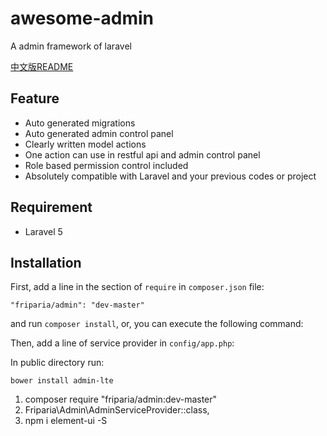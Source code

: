 # awesome-admin
A admin framework of laravel

[中文版README](https://github.com/friparia/awesome-admin/blob/master/README.chs.md)

## Feature

 * Auto generated migrations
 * Auto generated admin control panel
 * Clearly written model actions 
 * One action can use in restful api and admin control panel
 * Role based permission control included
 * Absolutely compatible with Laravel and your previous codes or project

## Requirement

* Laravel 5

## Installation

First, add a line in the section of `require` in `composer.json` file:

    "friparia/admin": "dev-master"
    
and run `composer install`, or, you can execute the following command:
    


Then, add a line of service provider in `config/app.php`:
    


In public directory run:
    
    bower install admin-lte





1. composer require "friparia/admin:dev-master"
2. Friparia\Admin\AdminServiceProvider::class,
3. npm i element-ui -S

